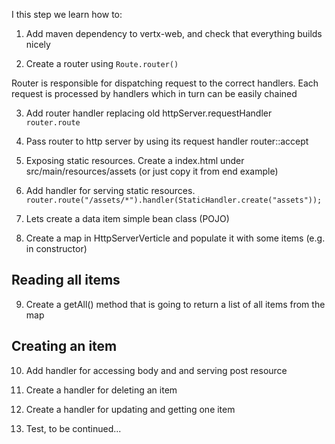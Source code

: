 I this step we learn how to:

1. Add maven dependency to vertx-web, and check that everything builds nicely

2. Create a router using
``` Route.router() ```

Router is responsible for dispatching request to the correct handlers. Each request is processed by
handlers which in turn can be easily chained

3. Add router handler replacing old httpServer.requestHandler
``` router.route ```

4. Pass router to http server by using its request handler router::accept

5. Exposing static resources. Create a index.html under src/main/resources/assets (or just copy it from end example)
 
6. Add handler for serving static resources.
``` router.route("/assets/*").handler(StaticHandler.create("assets")); ```

7. Lets create a data item simple bean class (POJO)

8. Create a map in HttpServerVerticle and populate it with some items (e.g. in constructor)

## Reading all items
9. Create a getAll() method that is going to return a list of all items from the map

## Creating an item 
10. Add handler for accessing body and and serving post resource

11. Create a handler for deleting an item

12. Create a handler for updating and getting one item

13. Test, to be continued...
